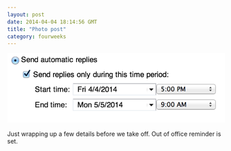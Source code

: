 ```yaml
---
layout: post
date: 2014-04-04 18:14:56 GMT
title: "Photo post"
category: fourweeks
---
```

![travisj](/images/ee5ef55f762990f540106ddee893adc007690925cd460dd22a2eaa3c10ccb24d.png)

<p>Just wrapping up a few details before we take off. Out of office reminder is set.</p>
